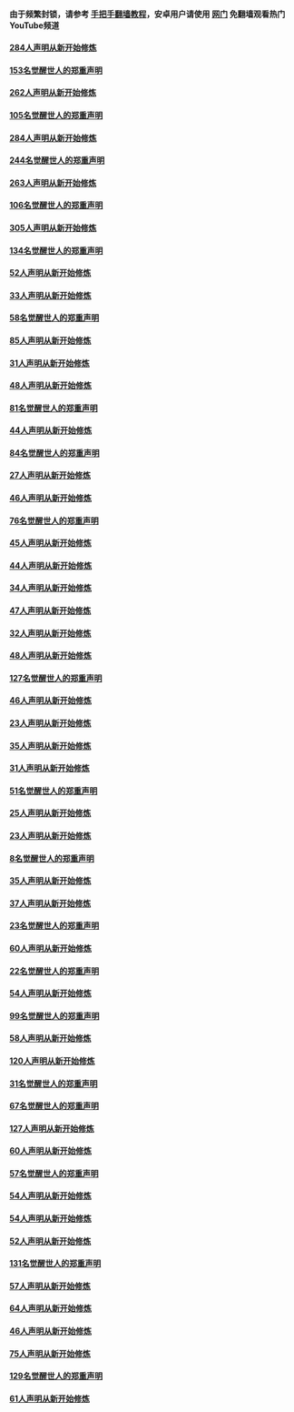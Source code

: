 #### 由于频繁封锁，请参考 [手把手翻墙教程](https://github.com/gfw-breaker/guides/wiki/)，安卓用户请使用 [网门](https://github.com/gfw-breaker/nogfw/blob/master/dl.md?t=04151601) 免翻墙观看热门YouTube频道 

#### [284人声明从新开始修炼](../pages/91/423296.md?t=04151601) 

#### [153名觉醒世人的郑重声明](../pages/91/423295.md?t=04151601) 

#### [262人声明从新开始修炼](../pages/91/423004.md?t=04151601) 

#### [105名觉醒世人的郑重声明](../pages/91/423003.md?t=04151601) 

#### [284人声明从新开始修炼](../pages/91/422707.md?t=04151601) 

#### [244名觉醒世人的郑重声明](../pages/91/422706.md?t=04151601) 

#### [263人声明从新开始修炼](../pages/91/422553.md?t=04151601) 

#### [106名觉醒世人的郑重声明](../pages/91/422552.md?t=04151601) 

#### [305人声明从新开始修炼](../pages/91/422153.md?t=04151601) 

#### [134名觉醒世人的郑重声明](../pages/91/422152.md?t=04151601) 

#### [52人声明从新开始修炼](../pages/91/421846.md?t=04151601) 

#### [33人声明从新开始修炼](../pages/91/421804.md?t=04151601) 

#### [58名觉醒世人的郑重声明](../pages/91/421845.md?t=04151601) 

#### [85人声明从新开始修炼](../pages/91/421769.md?t=04151601) 

#### [31人声明从新开始修炼](../pages/91/421763.md?t=04151601) 

#### [48人声明从新开始修炼](../pages/91/421605.md?t=04151601) 

#### [81名觉醒世人的郑重声明](../pages/91/421656.md?t=04151601) 

#### [44人声明从新开始修炼](../pages/91/421544.md?t=04151601) 

#### [84名觉醒世人的郑重声明](../pages/91/421543.md?t=04151601) 

#### [27人声明从新开始修炼](../pages/91/421465.md?t=04151601) 

#### [46人声明从新开始修炼](../pages/91/421454.md?t=04151601) 

#### [76名觉醒世人的郑重声明](../pages/91/421453.md?t=04151601) 

#### [45人声明从新开始修炼](../pages/91/421452.md?t=04151601) 

#### [44人声明从新开始修炼](../pages/91/421422.md?t=04151601) 

#### [34人声明从新开始修炼](../pages/91/421322.md?t=04151601) 

#### [47人声明从新开始修炼](../pages/91/421264.md?t=04151601) 

#### [32人声明从新开始修炼](../pages/91/421225.md?t=04151601) 

#### [48人声明从新开始修炼](../pages/91/421202.md?t=04151601) 

#### [127名觉醒世人的郑重声明](../pages/91/421224.md?t=04151601) 

#### [46人声明从新开始修炼](../pages/91/421203.md?t=04151601) 

#### [23人声明从新开始修炼](../pages/91/421138.md?t=04151601) 

#### [35人声明从新开始修炼](../pages/91/421122.md?t=04151601) 

#### [31人声明从新开始修炼](../pages/91/421081.md?t=04151601) 

#### [51名觉醒世人的郑重声明](../pages/91/421080.md?t=04151601) 

#### [25人声明从新开始修炼](../pages/91/421020.md?t=04151601) 

#### [23人声明从新开始修炼](../pages/91/420884.md?t=04151601) 

#### [8名觉醒世人的郑重声明](../pages/91/420883.md?t=04151601) 

#### [35人声明从新开始修炼](../pages/91/420809.md?t=04151601) 

#### [37人声明从新开始修炼](../pages/91/420766.md?t=04151601) 

#### [23名觉醒世人的郑重声明](../pages/91/420765.md?t=04151601) 

#### [60人声明从新开始修炼](../pages/91/420727.md?t=04151601) 

#### [22名觉醒世人的郑重声明](../pages/91/420726.md?t=04151601) 

#### [54人声明从新开始修炼](../pages/91/420529.md?t=04151601) 

#### [99名觉醒世人的郑重声明](../pages/91/420528.md?t=04151601) 

#### [58人声明从新开始修炼](../pages/91/420198.md?t=04151601) 

#### [120人声明从新开始修炼](../pages/91/420141.md?t=04151601) 

#### [31名觉醒世人的郑重声明](../pages/91/420197.md?t=04151601) 

#### [67名觉醒世人的郑重声明](../pages/91/420140.md?t=04151601) 

#### [127人声明从新开始修炼](../pages/91/420082.md?t=04151601) 

#### [60人声明从新开始修炼](../pages/91/420081.md?t=04151601) 

#### [57名觉醒世人的郑重声明](../pages/91/420080.md?t=04151601) 

#### [54人声明从新开始修炼](../pages/91/419533.md?t=04151601) 

#### [54人声明从新开始修炼](../pages/91/419532.md?t=04151601) 

#### [52人声明从新开始修炼](../pages/91/419531.md?t=04151601) 

#### [131名觉醒世人的郑重声明](../pages/91/419530.md?t=04151601) 

#### [57人声明从新开始修炼](../pages/91/419430.md?t=04151601) 

#### [64人声明从新开始修炼](../pages/91/419429.md?t=04151601) 

#### [46人声明从新开始修炼](../pages/91/419428.md?t=04151601) 

#### [75人声明从新开始修炼](../pages/91/419427.md?t=04151601) 

#### [129名觉醒世人的郑重声明](../pages/91/419426.md?t=04151601) 

#### [61人声明从新开始修炼](../pages/91/419198.md?t=04151601) 

